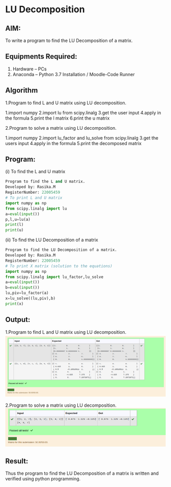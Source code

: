 # LU Decomposition 

## AIM:
To write a program to find the LU Decomposition of a matrix.

## Equipments Required:
1. Hardware – PCs
2. Anaconda – Python 3.7 Installation / Moodle-Code Runner

## Algorithm 
1.Program to find L and U matrix using LU decomposition.

1.import numpy
2.import lu from scipy.linalg
3.get the user input
4.apply in the formula
5.print the l matrix
6.print the u matrix

2.Program to solve a matrix using LU decomposition.

1.import numpy
2.import lu_factor and lu_solve from scipy.linalg
3.get the users input
4.apply in the formula
5.print the decomposed matrix

## Program:
(i) To find the L and U matrix
```python
Program to find the L and U matrix.
Developed by: Rasika.M
RegisterNumber: 22005459
# To print L and U matrix
import numpy as np
from scipy.linalg import lu
a=eval(input())
p,l,u=lu(a)
print(l)
print(u)
```
(ii) To find the LU Decomposition of a matrix
```python
Program to find the LU Decomposition of a matrix.
Developed by: Rasika.M
RegisterNumber: 22005459
# To print X matrix (solution to the equations)
import numpy as np
from scipy.linalg import lu_factor,lu_solve
a=eval(input())
b=eval(input())
lu,piv=lu_factor(a)
x=lu_solve((lu,piv),b)
print(x)
```

## Output:
1.Program to find L and U matrix using LU decomposition. 
![output](fm.png)

2.Program to solve a matrix using LU decomposition.
![output](fmm.png)


## Result:
Thus the program to find the LU Decomposition of a matrix is written and verified using python programming.

